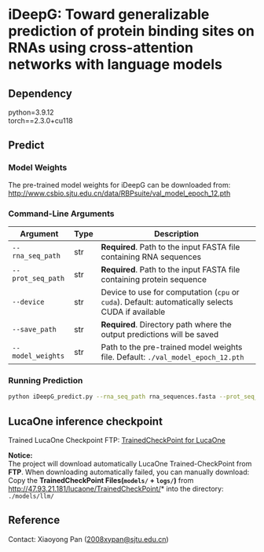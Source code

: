 # iDeepG: Toward generalizable prediction of protein binding sites on RNAs using cross-attention networks with language models

## Dependency
python=3.9.12  
torch==2.3.0+cu118

## Predict
### Model Weights
The pre-trained model weights for iDeepG can be downloaded from: http://www.csbio.sjtu.edu.cn/data/RBPsuite/val_model_epoch_12.pth

### Command-Line Arguments
| Argument         | Type   | Description                                                                 |
|---------------------|--------|-----------------------------------------------------------------------------|
| `--rna_seq_path` | str | **Required**. Path to the input FASTA file containing RNA sequences         |
| `--prot_seq_path` | str | **Required**. Path to the input FASTA file containing protein sequence     |
| `--device`       | str | Device to use for computation (`cpu` or `cuda`). Default: automatically selects CUDA if available |
| `--save_path`    | str | **Required**. Directory path where the output predictions will be saved    |
| `--model_weights` | str | Path to the pre-trained model weights file. Default: `./val_model_epoch_12.pth` |

### Running Prediction
```bash
python iDeepG_predict.py --rna_seq_path rna_sequences.fasta --prot_seq_path protein_sequence.fasta --device cuda --save_path ./results
```

## LucaOne inference checkpoint
Trained LucaOne Checkpoint FTP: <a href='http://47.93.21.181/lucaone/TrainedCheckPoint/'>TrainedCheckPoint for LucaOne</a>

**Notice:**    
The project will download automatically LucaOne Trained-CheckPoint from **FTP**.
When downloading automatically failed, you can manually download:
Copy the **TrainedCheckPoint Files(`models/` + `logs/`)** from <href> http://47.93.21.181/lucaone/TrainedCheckPoint/* </href> into the directory: `./models/llm/`

## Reference
Contact: Xiaoyong Pan (2008xypan@sjtu.edu.cn)
